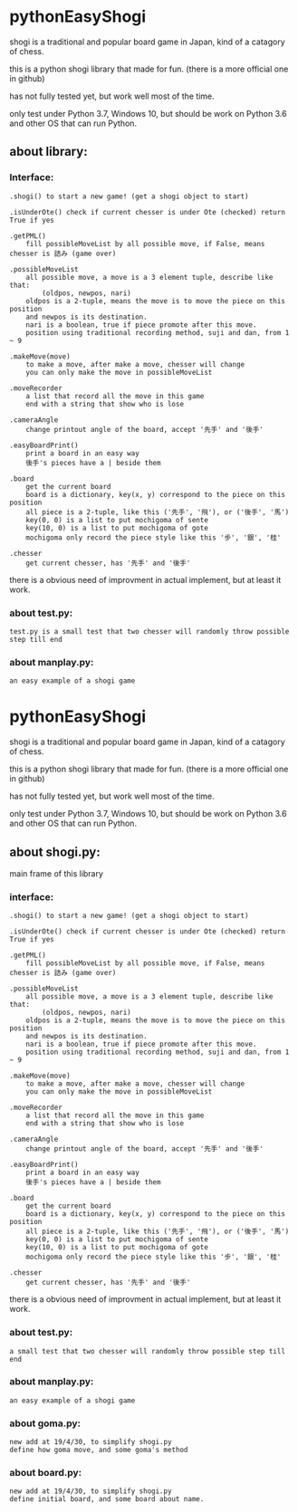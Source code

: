 # pythonEasyShogi
shogi is a traditional and popular board game in Japan, kind of a catagory of chess.

this is a python shogi library that made for fun. (there is a more official one in github)

has not fully tested yet, but work well most of the time.

only test under Python 3.7, Windows 10, but should be work on Python 3.6 and other OS that can run Python. 

<h2>about library:</h2>

<h3>Interface:</h3>
	
	.shogi() to start a new game! (get a shogi object to start)
	
	.isUnderOte() check if current chesser is under Ote (checked) return True if yes
    
	.getPML()
		fill possibleMoveList by all possible move, if False, means chesser is 詰み (game over)
    
	.possibleMoveList 
		all possible move, a move is a 3 element tuple, describe like that:
			(oldpos, newpos, nari)
		oldpos is a 2-tuple, means the move is to move the piece on this position
		and newpos is its destination.
		nari is a boolean, true if piece promote after this move.
		position using traditional recording method, suji and dan, from 1 ~ 9
    
	.makeMove(move)
		to make a move, after make a move, chesser will change
		you can only make the move in possibleMoveList   
    
	.moveRecorder
		a list that record all the move in this game
		end with a string that show who is lose
    
	.cameraAngle
		change printout angle of the board, accept '先手' and '後手'
    
	.easyBoardPrint()
		print a board in an easy way
		後手's pieces have a | beside them
    
	.board
		get the current board
		board is a dictionary, key(x, y) correspond to the piece on this position
		all piece is a 2-tuple, like this ('先手', '飛'), or ('後手', '馬')
		key(0, 0) is a list to put mochigoma of sente
		key(10, 0) is a list to put mochigoma of gote
		mochigoma only record the piece style like this '步', '銀', '桂'
    
	.chesser
		get current chesser, has '先手' and '後手'

there is a obvious need of improvment in actual implement, but at least it work.

<h3>about test.py:</h3>

	test.py is a small test that two chesser will randomly throw possible step till end

<h3>about manplay.py:</h3>

	an easy example of a shogi game
# pythonEasyShogi
shogi is a traditional and popular board game in Japan, kind of a catagory of chess.

this is a python shogi library that made for fun. (there is a more official one in github)

has not fully tested yet, but work well most of the time.

only test under Python 3.7, Windows 10, but should be work on Python 3.6 and other OS that can run Python. 

<h2>about shogi.py:</h2>
main frame of this library

<h3>interface:</h3>
	
	.shogi() to start a new game! (get a shogi object to start)
	
	.isUnderOte() check if current chesser is under Ote (checked) return True if yes
    
	.getPML()
		fill possibleMoveList by all possible move, if False, means chesser is 詰み (game over)
    
	.possibleMoveList 
		all possible move, a move is a 3 element tuple, describe like that:
			(oldpos, newpos, nari)
		oldpos is a 2-tuple, means the move is to move the piece on this position
		and newpos is its destination.
		nari is a boolean, true if piece promote after this move.
		position using traditional recording method, suji and dan, from 1 ~ 9
    
	.makeMove(move)
		to make a move, after make a move, chesser will change
		you can only make the move in possibleMoveList   
    
	.moveRecorder
		a list that record all the move in this game
		end with a string that show who is lose
    
	.cameraAngle
		change printout angle of the board, accept '先手' and '後手'
    
	.easyBoardPrint()
		print a board in an easy way
		後手's pieces have a | beside them
    
	.board
		get the current board
		board is a dictionary, key(x, y) correspond to the piece on this position
		all piece is a 2-tuple, like this ('先手', '飛'), or ('後手', '馬')
		key(0, 0) is a list to put mochigoma of sente
		key(10, 0) is a list to put mochigoma of gote
		mochigoma only record the piece style like this '步', '銀', '桂'
    
	.chesser
		get current chesser, has '先手' and '後手'

there is a obvious need of improvment in actual implement, but at least it work.

<h3>about test.py:</h3>

	a small test that two chesser will randomly throw possible step till end

<h3>about manplay.py:</h3>

	an easy example of a shogi game

<h3>about goma.py:</h3>

	new add at 19/4/30, to simplify shogi.py
	define how goma move, and some goma's method

<h3>about board.py:</h3>
	
	new add at 19/4/30, to simplify shogi.py
	define initial board, and some board about name.
